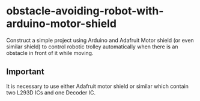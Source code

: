 # obstacle-avoiding-robot-with-arduino-motor-shield
Construct a simple project using Arduino and Adafruit Motor shield (or even similar shield) to control robotic trolley automatically when there is an obstacle in front of it while moving.
## Important
It is necessary to use either Adafruit motor shield or similar which contain two L293D ICs and one Decoder IC.
